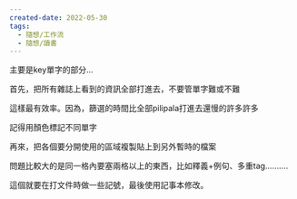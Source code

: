 ```yaml
---
created-date: 2022-05-30
tags:
  - 隨想/工作流
  - 隨想/讀書
---
```

主要是key單字的部分…

首先，把所有雜誌上看到的資訊全部打進去，不要管單字難或不難

這樣最有效率。因為，篩選的時間比全部pilipala打進去還慢的許多許多

記得用顏色標記不同單字

再來，把各個要分開使用的區域複製貼上到另外暫時的檔案

問題比較大的是同一格內要塞兩格以上的東西，比如釋義+例句、多重tag……….

這個就要在打文件時做一些記號，最後使用記事本修改。